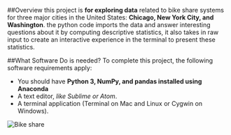 ##Overview
  this project is __for exploring data__ related to bike share systems for three major cities in the United States: **Chicago, New York City, and Washington**. the python code imports the data and answer interesting questions about it by computing descriptive statistics, it also takes in raw input to create an interactive experience in the terminal to present these statistics.

##What Software Do is needed?
To complete this project, the following software requirements apply:

* You should have __Python 3, NumPy, and pandas installed using Anaconda__
* A text editor, *like Sublime or Atom*.
* A terminal application (Terminal on Mac and Linux or Cygwin on Windows).

![Bike share](https://en.wikipedia.org/wiki/Divvy#/media/File:Bike_to_Work_Day_Rally.jpg)
